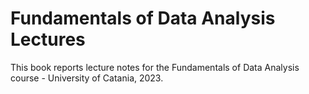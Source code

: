 # Fundamentals of Data Analysis Lectures

This book reports lecture notes for the Fundamentals of Data Analysis course - University of Catania, 2023.